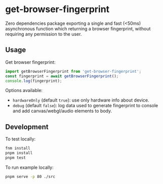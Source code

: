 # get-browser-fingerprint

Zero dependencies package exporting a single and fast (<50ms) asynchronous function which returning a browser fingerprint, without requiring any permission to the user.  

## Usage

Get browser fingerprint:  
```js
import getBrowserFingerprint from 'get-browser-fingerprint';
const fingerprint = await getBrowserFingerprint();
console.log(fingerprint);
```

Options available:
- `hardwareOnly` (default `true`): use only hardware info about device.
- `debug` (default `false`): log data used to generate fingerprint to console and add canvas/webgl/audio elements to body.

## Development

To test locally:
```sh
fnm install
pnpm install
pnpm test
```

To run example locally:
```sh
pnpm serve -p 80 ./src
```
